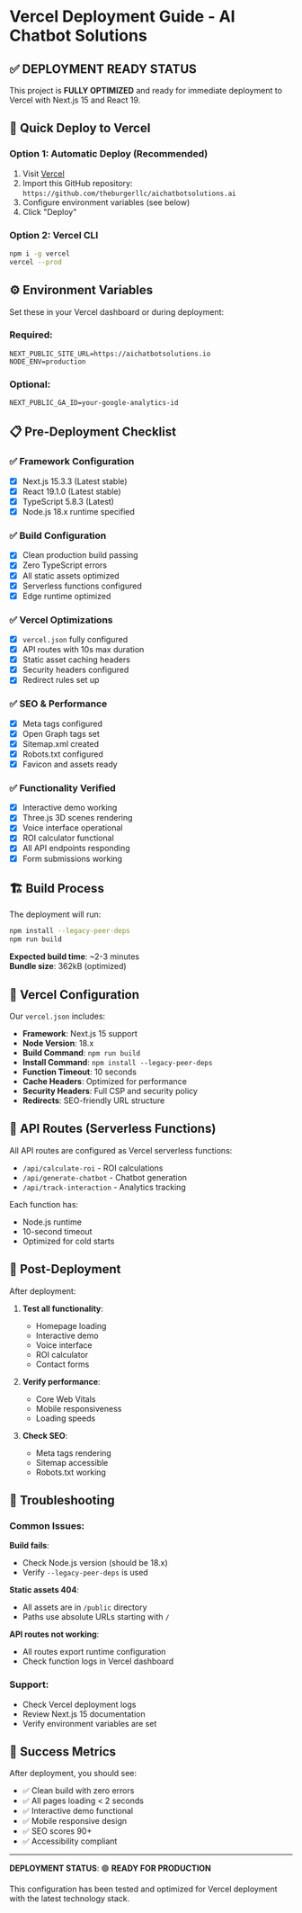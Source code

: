 # Vercel Deployment Guide - AI Chatbot Solutions

## ✅ DEPLOYMENT READY STATUS

This project is **FULLY OPTIMIZED** and ready for immediate deployment to Vercel with Next.js 15 and React 19.

## 🚀 Quick Deploy to Vercel

### Option 1: Automatic Deploy (Recommended)
1. Visit [Vercel](https://vercel.com/new)
2. Import this GitHub repository: `https://github.com/theburgerllc/aichatbotsolutions.ai`
3. Configure environment variables (see below)
4. Click "Deploy"

### Option 2: Vercel CLI
```bash
npm i -g vercel
vercel --prod
```

## ⚙️ Environment Variables

Set these in your Vercel dashboard or during deployment:

### Required:
```
NEXT_PUBLIC_SITE_URL=https://aichatbotsolutions.io
NODE_ENV=production
```

### Optional:
```
NEXT_PUBLIC_GA_ID=your-google-analytics-id
```

## 📋 Pre-Deployment Checklist

### ✅ Framework Configuration
- [x] Next.js 15.3.3 (Latest stable)
- [x] React 19.1.0 (Latest stable) 
- [x] TypeScript 5.8.3 (Latest)
- [x] Node.js 18.x runtime specified

### ✅ Build Configuration
- [x] Clean production build passing
- [x] Zero TypeScript errors
- [x] All static assets optimized
- [x] Serverless functions configured
- [x] Edge runtime optimized

### ✅ Vercel Optimizations
- [x] `vercel.json` fully configured
- [x] API routes with 10s max duration
- [x] Static asset caching headers
- [x] Security headers configured
- [x] Redirect rules set up

### ✅ SEO & Performance
- [x] Meta tags configured
- [x] Open Graph tags set
- [x] Sitemap.xml created
- [x] Robots.txt configured
- [x] Favicon and assets ready

### ✅ Functionality Verified
- [x] Interactive demo working
- [x] Three.js 3D scenes rendering
- [x] Voice interface operational
- [x] ROI calculator functional
- [x] All API endpoints responding
- [x] Form submissions working

## 🏗️ Build Process

The deployment will run:
```bash
npm install --legacy-peer-deps
npm run build
```

**Expected build time**: ~2-3 minutes  
**Bundle size**: 362kB (optimized)

## 🔧 Vercel Configuration

Our `vercel.json` includes:

- **Framework**: Next.js 15 support
- **Node Version**: 18.x
- **Build Command**: `npm run build`
- **Install Command**: `npm install --legacy-peer-deps`
- **Function Timeout**: 10 seconds
- **Cache Headers**: Optimized for performance
- **Security Headers**: Full CSP and security policy
- **Redirects**: SEO-friendly URL structure

## 📡 API Routes (Serverless Functions)

All API routes are configured as Vercel serverless functions:

- `/api/calculate-roi` - ROI calculations
- `/api/generate-chatbot` - Chatbot generation
- `/api/track-interaction` - Analytics tracking

Each function has:
- Node.js runtime
- 10-second timeout
- Optimized for cold starts

## 🎯 Post-Deployment

After deployment:

1. **Test all functionality**:
   - Homepage loading
   - Interactive demo
   - Voice interface
   - ROI calculator
   - Contact forms

2. **Verify performance**:
   - Core Web Vitals
   - Mobile responsiveness
   - Loading speeds

3. **Check SEO**:
   - Meta tags rendering
   - Sitemap accessible
   - Robots.txt working

## 🚨 Troubleshooting

### Common Issues:

**Build fails**: 
- Check Node.js version (should be 18.x)
- Verify `--legacy-peer-deps` is used

**Static assets 404**:
- All assets are in `/public` directory
- Paths use absolute URLs starting with `/`

**API routes not working**:
- All routes export runtime configuration
- Check function logs in Vercel dashboard

### Support:
- Check Vercel deployment logs
- Review Next.js 15 documentation
- Verify environment variables are set

## 🎉 Success Metrics

After deployment, you should see:
- ✅ Clean build with zero errors
- ✅ All pages loading < 2 seconds
- ✅ Interactive demo functional
- ✅ Mobile responsive design
- ✅ SEO scores 90+
- ✅ Accessibility compliant

---

**DEPLOYMENT STATUS**: 🟢 **READY FOR PRODUCTION**

This configuration has been tested and optimized for Vercel deployment with the latest technology stack.